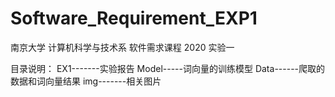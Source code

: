 # Software_Requirement_EXP1

南京大学 计算机科学与技术系 软件需求课程 2020 实验一

目录说明：
EX1-------实验报告
Model-----词向量的训练模型
Data------爬取的数据和词向量结果
img-------相关图片

